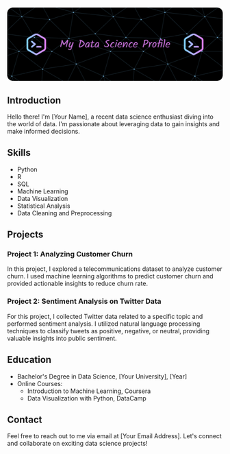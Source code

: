 ![MasterHead](github-header-image.png)

## Introduction
Hello there! I'm [Your Name], a recent data science enthusiast diving into the world of data. I'm passionate about leveraging data to gain insights and make informed decisions.

## Skills
- Python
- R
- SQL
- Machine Learning
- Data Visualization
- Statistical Analysis
- Data Cleaning and Preprocessing

## Projects
### Project 1: Analyzing Customer Churn
In this project, I explored a telecommunications dataset to analyze customer churn. I used machine learning algorithms to predict customer churn and provided actionable insights to reduce churn rate.

### Project 2: Sentiment Analysis on Twitter Data
For this project, I collected Twitter data related to a specific topic and performed sentiment analysis. I utilized natural language processing techniques to classify tweets as positive, negative, or neutral, providing valuable insights into public sentiment.

## Education
- Bachelor's Degree in Data Science, [Your University], [Year]
- Online Courses:
    - Introduction to Machine Learning, Coursera
    - Data Visualization with Python, DataCamp

## Contact
Feel free to reach out to me via email at [Your Email Address]. Let's connect and collaborate on exciting data science projects!
